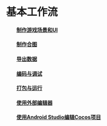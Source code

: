 # 基本工作流

#### &emsp;&emsp;[制作游戏场景和UI](../SceneAndLayer/zh.html)

#### &emsp;&emsp;[制作合图](../SpriteSheet/zh.html) 

#### &emsp;&emsp;[导出数据](../Publish/zh.html) 

#### &emsp;&emsp;[编码与调试](../CodeAndDebug/zh.html) 

#### &emsp;&emsp;[打包与运行](../PackageAndRun/zh.html) 

#### &emsp;&emsp;[使用外部编辑器](../ExternalEditor/zh.html) 

#### &emsp;&emsp;[使用Android Studio编辑Cocos项目](../ASOpenCocos/zh.html)  

